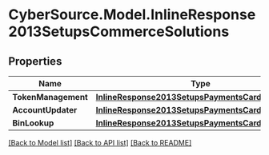 # CyberSource.Model.InlineResponse2013SetupsCommerceSolutions
## Properties

Name | Type | Description | Notes
------------ | ------------- | ------------- | -------------
**TokenManagement** | [**InlineResponse2013SetupsPaymentsCardProcessing**](InlineResponse2013SetupsPaymentsCardProcessing.md) |  | [optional] 
**AccountUpdater** | [**InlineResponse2013SetupsPaymentsCardProcessing**](InlineResponse2013SetupsPaymentsCardProcessing.md) |  | [optional] 
**BinLookup** | [**InlineResponse2013SetupsPaymentsCardProcessing**](InlineResponse2013SetupsPaymentsCardProcessing.md) |  | [optional] 

[[Back to Model list]](../README.md#documentation-for-models) [[Back to API list]](../README.md#documentation-for-api-endpoints) [[Back to README]](../README.md)

